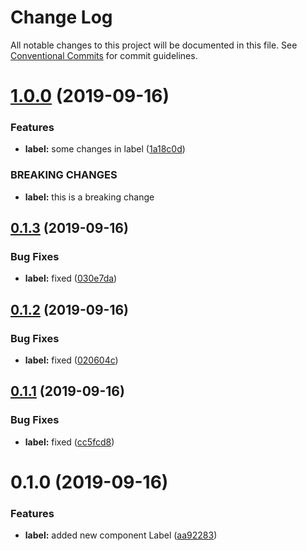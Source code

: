 # Change Log

All notable changes to this project will be documented in this file.
See [Conventional Commits](https://conventionalcommits.org) for commit guidelines.

# [1.0.0](https://github.com/galdeguer/lerna-conventional-commits/compare/@lerna-geniuz/label@0.1.3...@lerna-geniuz/label@1.0.0) (2019-09-16)


### Features

* **label:** some changes in label ([1a18c0d](https://github.com/galdeguer/lerna-conventional-commits/commit/1a18c0d))


### BREAKING CHANGES

* **label:** this is a breaking change





## [0.1.3](https://github.com/galdeguer/lerna-conventional-commits/compare/@lerna-geniuz/label@0.1.2...@lerna-geniuz/label@0.1.3) (2019-09-16)


### Bug Fixes

* **label:** fixed ([030e7da](https://github.com/galdeguer/lerna-conventional-commits/commit/030e7da))





## [0.1.2](https://github.com/galdeguer/lerna-conventional-commits/compare/@lerna-geniuz/label@0.1.1...@lerna-geniuz/label@0.1.2) (2019-09-16)


### Bug Fixes

* **label:** fixed ([020604c](https://github.com/galdeguer/lerna-conventional-commits/commit/020604c))





## [0.1.1](https://github.com/galdeguer/lerna-conventional-commits/compare/@lerna-geniuz/label@0.1.0...@lerna-geniuz/label@0.1.1) (2019-09-16)


### Bug Fixes

* **label:** fixed ([cc5fcd8](https://github.com/galdeguer/lerna-conventional-commits/commit/cc5fcd8))





# 0.1.0 (2019-09-16)


### Features

* **label:** added new component Label ([aa92283](https://github.com/galdeguer/lerna-conventional-commits/commit/aa92283))
